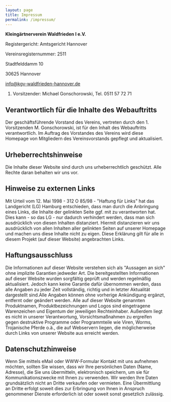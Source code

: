 ```yaml
---
layout: page
title: Impressum
permalink: /impressum/
---
```


**Kleingärtnerverein Waldfrieden I e.V.**

Registergericht: Amtsgericht Hannover

Vereinsregisternummer: 2511

Stadtfelddamm 10

30625 Hannover

<info@kgv-waldfrieden-hannover.de>

1. Vorsitzender: Michael Gonschorowski, Tel. 0511 57 72 71

## Verantwortlich für die Inhalte des Webauftritts

Der geschäftsführende Vorstand des Vereins, vertreten durch den 1. Vorsitzenden M. Gonschorowski, ist für den Inhalt des Webauftritts verantwortlich. Im Auftrag des Vorstandes des Vereins wird diese Homepage von Mitgliedern des Vereinsvorstands gepflegt und aktualisiert.

## Urheberrechtshinweise

Die Inhalte dieser Website sind durch uns urheberrechtlich geschützt. Alle Rechte daran behalten wir uns vor.

## Hinweise zu externen Links

Mit Urteil vom 12. Mai 1998 - 312 O 85/98 - "Haftung für Links" hat das Landgericht (LG) Hamburg entschieden, dass man durch die Anbringung eines Links, die Inhalte der gelinkten Seite ggf. mit zu verantworten hat. Dies kann - so das LG - nur dadurch verhindert werden, dass man sich ausdrücklich von diesen Inhalten distanziert. Hiermit distanzieren wir uns ausdrücklich von allen Inhalten aller gelinkten Seiten auf unserer Homepage und machen uns diese Inhalte nicht zu eigen. Diese Erklärung gilt für alle in diesem Projekt (auf dieser Website) angebrachten Links.

## Haftungsausschluss

Die Informationen auf dieser Website verstehen sich als "Aussagen an sich" ohne implizite Garantien jedweder Art. Die bereitgestellten Informationen auf dieser Website wurden sorgfältig geprüft und werden regelmäßig aktualisiert. Jedoch kann keine Garantie dafür übernommen werden, dass alle Angaben zu jeder Zeit vollständig, richtig und in letzter Aktualität dargestellt sind.Alle Angaben können ohne vorherige Ankündigung ergänzt, entfernt oder geändert werden. Alle auf dieser Website genannten Produktnamen, Produktbezeichnungen und Logos sind eingetragene Warenzeichen und Eigentum der jeweiligen Rechteinhaber.
Außerdem liegt es nicht in unserer Verantwortung, Vorsichtsmaßnahmen zu ergreifen gegen destruktive Programme oder Programmteile wie Viren, Worms, Trojanische Pferde o.ä., die auf Webservern liegen, die möglicherweise durch Links von unserer Website aus erreicht werden.

## Datenschutzhinweise

Wenn Sie mittels eMail oder WWW-Formular Kontakt mit uns aufnehmen möchten, sollten Sie wissen, dass wir Ihre persönlichen Daten (Name, Adresse), die Sie uns übermitteln, elektronisch speichern, um sie für Kommunikationszwecke mit Ihnen zu verwenden. Wir werden Ihre Daten grundsätzlich nicht an Dritte verkaufen oder vermieten. Eine Übermittlung an Dritte erfolgt soweit dies zur Erbringung von Ihnen in Anspruch genommener Dienste erforderlich ist oder soweit sonst gesetzlich zulässig.
